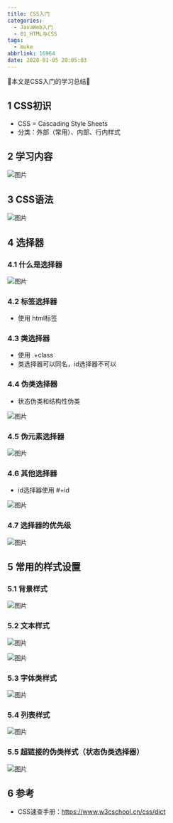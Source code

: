 ```yaml
---
title: CSS入门
categories:
  - JavaWeb入门
  - 01_HTML与CSS
tags:
  - muke
abbrlink: 16964
date: 2020-01-05 20:05:03
---
```


:star2:本文是CSS入门的学习总结:star2:

<!-- more -->

## 1 CSS初识

- CSS = Cascading Style Sheets
- 分类：外部（常用）、内部、行内样式

## 2 学习内容

![图片](/images/021_02_01.png)

## 3 CSS语法

![图片](/images/021_02_02.png)

## 4 选择器

### 4.1 什么是选择器

![图片](/images/021_02_03.png)

### 4.2 标签选择器

- 使用 html标签

### 4.3 类选择器

- 使用 .+class
- 类选择器可以同名，id选择器不可以

### 4.4 伪类选择器

- 状态伪类和结构性伪类

![图片](/images/021_02_10.png)

### 4.5 伪元素选择器

![图片](/images/021_02_11.png)

### 4.6 其他选择器

- id选择器使用 #+id

![图片](/images/021_02_12.png)

### 4.7 选择器的优先级

![图片](/images/021_02_14.png)

## 5 常用的样式设置

### 5.1 背景样式

![图片](/images/021_02_04.png)

### 5.2 文本样式

![图片](/images/021_02_05.png)

![图片](/images/021_02_06.png)

### 5.3 字体类样式

![图片](/images/021_02_07.png)

### 5.4 列表样式

![图片](/images/021_02_08.png)

### 5.5 超链接的伪类样式（状态伪类选择器）

![图片](/images/021_02_09.png)

## 6 参考

- CSS速查手册：<https://www.w3cschool.cn/css/dict>
